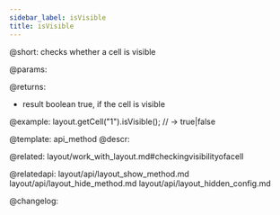 ```yaml
---
sidebar_label: isVisible
title: isVisible
---          
```


@short: checks whether a cell is visible


@params:


@returns:
- result	boolean		true, if the cell is visible


@example:
layout.getCell("1").isVisible(); // -> true|false


@template: api_method
@descr:

@related: layout/work_with_layout.md#checkingvisibilityofacell

@relatedapi: 
layout/api/layout_show_method.md
layout/api/layout_hide_method.md
layout/api/layout_hidden_config.md


@changelog:


